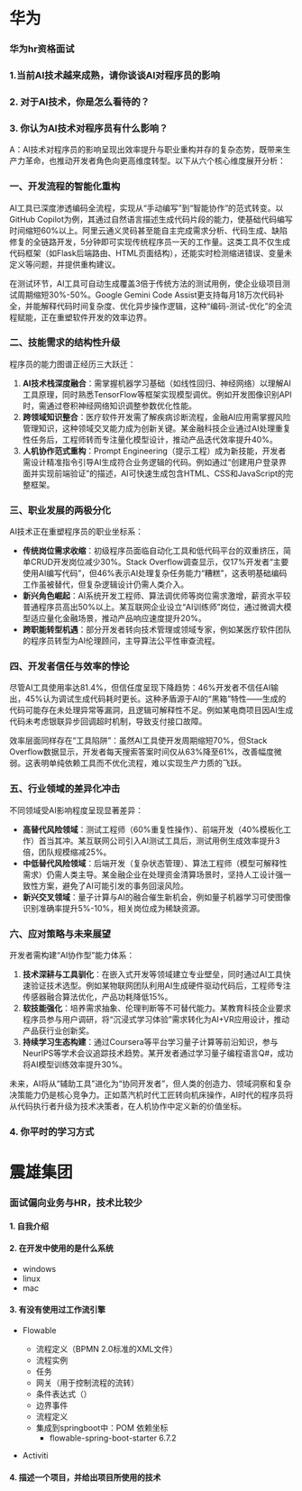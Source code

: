 # 华为


### 华为hr资格面试


### 1.当前AI技术越来成熟，请你谈谈AI对程序员的影响


### 2. 对于AI技术，你是怎么看待的？

### 3. 你认为AI技术对程序员有什么影响？

A：AI技术对程序员的影响呈现出效率提升与职业重构并存的复杂态势，既带来生产力革命，也推动开发者角色向更高维度转型。以下从六个核心维度展开分析：

### 一、开发流程的智能化重构
AI工具已深度渗透编码全流程，实现从“手动编写”到“智能协作”的范式转变。以GitHub Copilot为例，其通过自然语言描述生成代码片段的能力，使基础代码编写时间缩短60%以上。阿里云通义灵码甚至能自主完成需求分析、代码生成、缺陷修复的全链路开发，5分钟即可实现传统程序员一天的工作量。这类工具不仅生成代码框架（如Flask后端路由、HTML页面结构），还能实时检测缩进错误、变量未定义等问题，并提供重构建议。

在测试环节，AI工具可自动生成覆盖3倍于传统方法的测试用例，使企业级项目测试周期缩短30%-50%。Google Gemini Code Assist更支持每月18万次代码补全，并能解释代码时间复杂度、优化异步操作逻辑，这种“编码-测试-优化”的全流程赋能，正在重塑软件开发的效率边界。

### 二、技能需求的结构性升级
程序员的能力图谱正经历三大跃迁：
1. **AI技术栈深度融合**：需掌握机器学习基础（如线性回归、神经网络）以理解AI工具原理，同时熟悉TensorFlow等框架实现模型调优。例如开发图像识别API时，需通过卷积神经网络知识调整参数优化性能。
2. **跨领域知识整合**：医疗软件开发需了解疾病诊断流程，金融AI应用需掌握风险管理知识，这种领域交叉能力成为创新关键。某金融科技企业通过AI处理重复性任务后，工程师转而专注量化模型设计，推动产品迭代效率提升40%。
3. **人机协作范式重构**：Prompt Engineering（提示工程）成为新技能，开发者需设计精准指令引导AI生成符合业务逻辑的代码。例如通过“创建用户登录界面并实现前端验证”的描述，AI可快速生成包含HTML、CSS和JavaScript的完整框架。

### 三、职业发展的两极分化
AI技术正在重塑程序员的职业坐标系：
- **传统岗位需求收缩**：初级程序员面临自动化工具和低代码平台的双重挤压，简单CRUD开发岗位减少30%。Stack Overflow调查显示，仅17%开发者“主要使用AI编写代码”，但46%表示AI处理复杂任务能力“糟糕”，这表明基础编码工作虽被替代，但复杂逻辑设计仍需人类介入。
- **新兴角色崛起**：AI系统开发工程师、算法调优师等岗位需求激增，薪资水平较普通程序员高出50%以上。某互联网企业设立“AI训练师”岗位，通过微调大模型适应量化金融场景，推动产品响应速度提升20%。
- **跨职能转型机遇**：部分开发者转向技术管理或领域专家，例如某医疗软件团队的程序员转型为AI伦理顾问，主导算法公平性审查流程。

### 四、开发者信任与效率的悖论
尽管AI工具使用率达81.4%，但信任度呈现下降趋势：46%开发者不信任AI输出，45%认为调试生成代码耗时更长。这种矛盾源于AI的“黑箱”特性——生成的代码可能存在未处理异常等漏洞，且逻辑可解释性不足。例如某电商项目因AI生成代码未考虑银联异步回调超时机制，导致支付接口故障。

效率层面同样存在“工具陷阱”：虽然AI工具使开发周期缩短70%，但Stack Overflow数据显示，开发者每天搜索答案时间仅从63%降至61%，改善幅度微弱。这表明单纯依赖工具而不优化流程，难以实现生产力质的飞跃。

### 五、行业领域的差异化冲击
不同领域受AI影响程度呈现显著差异：
- **高替代风险领域**：测试工程师（60%重复性操作）、前端开发（40%模板化工作）首当其冲。某互联网公司引入AI测试工具后，测试用例生成效率提升3倍，团队规模缩减25%。
- **中低替代风险领域**：后端开发（复杂状态管理）、算法工程师（模型可解释性需求）仍需人类主导。某金融企业在处理资金清算场景时，坚持人工设计强一致性方案，避免了AI可能引发的事务回滚风险。
- **新兴交叉领域**：量子计算与AI的融合催生新机会，例如量子机器学习可使图像识别准确率提升5%-10%，相关岗位成为稀缺资源。

### 六、应对策略与未来展望
开发者需构建“AI协作型”能力体系：
1. **技术深耕与工具驯化**：在嵌入式开发等领域建立专业壁垒，同时通过AI工具快速验证技术选型。例如某物联网团队利用AI生成硬件驱动代码后，工程师专注传感器融合算法优化，产品功耗降低15%。
2. **软技能强化**：培养需求抽象、伦理判断等不可替代能力。某教育科技企业要求程序员参与用户调研，将“沉浸式学习体验”需求转化为AI+VR应用设计，推动产品获行业创新奖。
3. **持续学习生态构建**：通过Coursera等平台学习量子计算等前沿知识，参与NeurIPS等学术会议追踪技术趋势。某开发者通过学习量子编程语言Q#，成功将AI模型训练效率提升30%。

未来，AI将从“辅助工具”进化为“协同开发者”，但人类的创造力、领域洞察和复杂决策能力仍是核心竞争力。正如蒸汽机时代工匠转向机床操作，AI时代的程序员将从代码执行者升级为技术决策者，在人机协作中定义新的价值坐标。

### 4. 你平时的学习方式


# 震雄集团

### 面试偏向业务与HR，技术比较少

#### 1. 自我介绍

#### 2. 在开发中使用的是什么系统 
- windows
- linux
- mac

#### 3. 有没有使用过工作流引擎

- Flowable
    - 流程定义（BPMN 2.0标准的XML文件）
    - 流程实例
    - 任务
    - 网关（用于控制流程的流转） 
    - 条件表达式（）
    - 边界事件
    - 流程定义
    - 集成到springboot中：POM 依赖坐标
      - flowable-spring-boot-starter 6.7.2

- Activiti

#### 4. 描述一个项目，并给出项目所使用的技术




